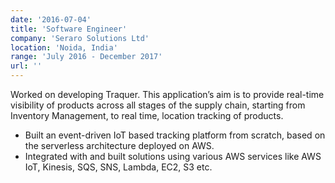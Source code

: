 ```yaml
---
date: '2016-07-04'
title: 'Software Engineer'
company: 'Seraro Solutions Ltd'
location: 'Noida, India'
range: 'July 2016 - December 2017'
url: ''
---
```


Worked on developing Traquer. This application’s aim is to provide real-time visibility of products across all stages of the supply chain, starting from Inventory Management, to real time, location tracking of products.

- Built an event-driven IoT based tracking platform from scratch, based on the serverless architecture deployed on AWS.
- Integrated with and built solutions using various AWS services like AWS IoT, Kinesis, SQS, SNS, Lambda, EC2, S3 etc. 
